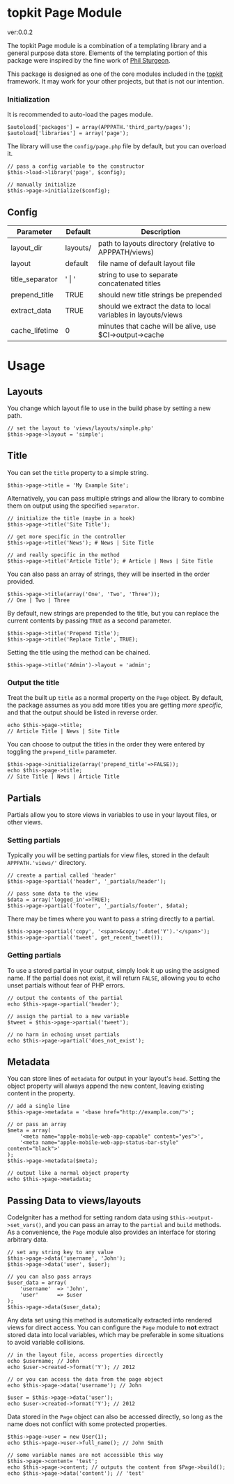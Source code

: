 topkit Page Module
====================

ver:0.0.2

The topkit Page module is a combination of a templating library
and a general purpose data store. Elements of the templating
portion of this package were inspired by the fine work of [Phil
Sturgeon](https://github.com/philsturgeon/codeigniter-template).

This package is designed as one of the core modules included in the
[topkit][tk] framework. It may work for your other projects, but that is
not our intention.

### Initialization

It is recommended to auto-load the pages module.

    $autoload['packages'] = array(APPPATH.'third_party/pages');
    $autoload['libraries'] = array('page');

The library will use the `config/page.php` file by default, but you can
overload it.

    // pass a config variable to the constructor
    $this->load->library('page', $config);

    // manually initialize
    $this->page->initialize($config);

## Config

| Parameter       | Default       | Description                                                    |
| --------        | -------       | -----------                                                    |
| layout_dir      | layouts/      | path to layouts directory (relative to APPPATH/views)          |
| layout          | default       | file name of default layout file                               |
| title_separator | ' &#124; '    | string to use to separate concatenated titles                  |
| prepend_title   | TRUE          | should new title strings be prepended                          |
| extract_data    | TRUE          | should we extract the data to local variables in layouts/views |
| cache_lifetime  | 0             | minutes that cache will be alive, use $CI->output->cache       |

# Usage

## Layouts

You change which layout file to use in the build phase by setting a new path.

    // set the layout to 'views/layouts/simple.php'
    $this->page->layout = 'simple';

## Title

You can set the `title` property to a simple string.

    $this->page->title = 'My Example Site';

Alternatively, you can pass multiple strings and allow the library to
combine them on output using the specified `separator`.

    // initialize the title (maybe in a hook)
    $this->page->title('Site Title');

    // get more specific in the controller
    $this->page->title('News'); # News | Site Title

    // and really specific in the method
    $this->page->title('Article Title'); # Article | News | Site Title

You can also pass an array of strings, they will be inserted in the
order provided.

    $this->page->title(array('One', 'Two', 'Three'));
    // One | Two | Three

By default, new strings are prepended to the title, but you can replace
the current contents by passing `TRUE` as a second parameter.

    $this->page->title('Prepend Title');
    $this->page->title('Replace Title', TRUE);

Setting the title using the method can be chained.

    $this->page->title('Admin')->layout = 'admin';
    

### Output the title

Treat the built up `title` as a normal property on the `Page` object.
By default, the package assumes as you add more titles you are getting
*more specific*, and that the output should be listed in reverse order.

    echo $this->page->title;
    // Article Title | News | Site Title

You can choose to output the titles in the order they were entered by
toggling the `prepend_title` parameter.

    $this->page->initialize(array('prepend_title'=>FALSE));
    echo $this->page->title;
    // Site Title | News | Article Title
    

## Partials

Partials allow you to store views in variables to use in your layout
files, or other views.

### Setting partials

Typically you will be setting partials for view files, stored in the
default `APPPATH.'views/'` directory.

    // create a partial called 'header'
    $this->page->partial('header', '_partials/header');

    // pass some data to the view
    $data = array('logged_in'=>TRUE);
    $this->page->partial('footer', '_partials/footer', $data);

There may be times where you want to pass a string directly to a partial.

    $this->page->partial('copy', '<span>&copy;'.date('Y').'</span>');
    $this->page->partial('tweet', get_recent_tweet());

### Getting partials

To use a stored partial in your output, simply look it up using the
assigned name. If the partial does not exist, it will return `FALSE`,
allowing you to echo unset partials without fear of PHP errors.

    // output the contents of the partial
    echo $this->page->partial('header');

    // assign the partial to a new variable
    $tweet = $this->page->partial('tweet');

    // no harm in echoing unset partials
    echo $this->page->partial('does_not_exist');

## Metadata

You can store lines of `metadata` for output in your layout's `head`.
Setting the object property will always append the new content, leaving
existing content in the property.

    // add a single line
    $this->page->metadata = '<base href="http://example.com/">';

    // or pass an array
    $meta = array(
        '<meta name="apple-mobile-web-app-capable" content="yes">',
        '<meta name="apple-mobile-web-app-status-bar-style" content="black">'
    );
    $this->page->metadata($meta);

    // output like a normal object property
    echo $this->page->metadata;

## Passing Data to views/layouts

CodeIgniter has a method for setting random data using
`$this->output->set_vars()`, and you can pass an array to the `partial`
and `build` methods. As a convenience, the `Page` module also provides
an interface for storing arbitrary data.

    // set any string key to any value
    $this->page->data('username', 'John');
    $this->page->data('user', $user);

    // you can also pass arrays
    $user_data = array(
        'username'  => 'John',
        'user'      => $user
    );
    $this->page->data($user_data);

Any data set using this method is automatically extracted into rendered
views for direct access. You can configure the `Page` module to **not**
extract stored data into local variables, which may be preferable in
some situations to avoid variable collisions.

    // in the layout file, access properties dircectly
    echo $username; // John
    echo $user->created->format('Y'); // 2012

    // or you can access the data from the page object
    echo $this->page->data('username'); // John

    $user = $this->page->data('user');
    echo $user->created->format('Y'); // 2012

Data stored in the `Page` object can also be accessed directly, so long
as the name does not conflict with some protected properties.

    $this->page->user = new User(1);
    echo $this->page->user->full_name(); // John Smith

    // some variable names are not accessible this way
    $this->page->content= 'test';
    echo $this->page->content; // outputs the content from $Page->build();
    echo $this->page->data('content'); // 'test'

[tk]: http://github.com/topicdesign/topkit
